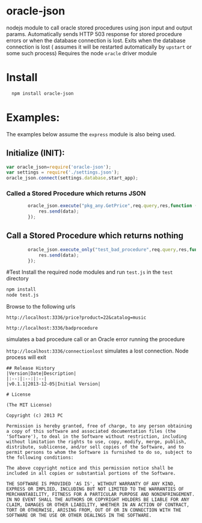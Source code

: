 oracle-json
===========

nodejs module to call oracle stored procedures using json input and output params.
Automatically sends HTTP 503 response for stored procedure errors or when the database connection is lost.
Exits when the database connection is lost ( assumes it will be restarted automatically by `upstart` or some such process)
Requires the node `oracle` driver module

# Install

```bash
  npm install oracle-json
```


# Examples:

The examples below assume the `express` module is also being used.

## Initialize (INIT):

```js
var oracle_json=require('oracle-json');
var settings = require('./settings.json');
oracle_json.connect(settings.database,start_app);
```

### Called a Stored Procedure which returns JSON

```js
		oracle_json.execute("pkg_any.GetPrice",req.query,res,function (data){
			res.send(data);
		});
```

## Call a Stored Procedure which returns nothing
```js
		oracle_json.execute_only("test_bad_procedure",req.query,res,function (data){
			res.send(data);
		});
```

#Test
Install the required node modules and run `test.js` in the `test` directory
```bash
npm install
node test.js
```

Browse to the following urls

`http://localhost:3336/price?product=22&catalog=music`

`http://localhost:3336/badprocedure`

simulates a bad procedure call or an Oracle error running the procedure

`http://localhost:3336/connectionlost`
simulates a lost connection. Node process will exit
```
## Release History
|Version|Date|Description|
|:--:|:--:|:--|
|v0.1.1|2013-12-05|Initial Version|

# License 

(The MIT License)

Copyright (c) 2013 PC 

Permission is hereby granted, free of charge, to any person obtaining
a copy of this software and associated documentation files (the
'Software'), to deal in the Software without restriction, including
without limitation the rights to use, copy, modify, merge, publish,
distribute, sublicense, and/or sell copies of the Software, and to
permit persons to whom the Software is furnished to do so, subject to
the following conditions:

The above copyright notice and this permission notice shall be
included in all copies or substantial portions of the Software.

THE SOFTWARE IS PROVIDED 'AS IS', WITHOUT WARRANTY OF ANY KIND,
EXPRESS OR IMPLIED, INCLUDING BUT NOT LIMITED TO THE WARRANTIES OF
MERCHANTABILITY, FITNESS FOR A PARTICULAR PURPOSE AND NONINFRINGEMENT.
IN NO EVENT SHALL THE AUTHORS OR COPYRIGHT HOLDERS BE LIABLE FOR ANY
CLAIM, DAMAGES OR OTHER LIABILITY, WHETHER IN AN ACTION OF CONTRACT,
TORT OR OTHERWISE, ARISING FROM, OUT OF OR IN CONNECTION WITH THE
SOFTWARE OR THE USE OR OTHER DEALINGS IN THE SOFTWARE.
